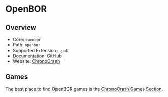 # OpenBOR

## Overview

- Core: `openbor`
- Path: `openbor`
- Supported Extension: `.pak`
- Documentation: [GitHub](https://github.com/DCurrent/openbor#readme)
- Website: [ChronoCrash](https://www.chronocrash.com/)

## Games

The best place to find OpenBOR games is the [ChronoCrash Games Section](https://www.chronocrash.com/forum/index.php?resources/).
